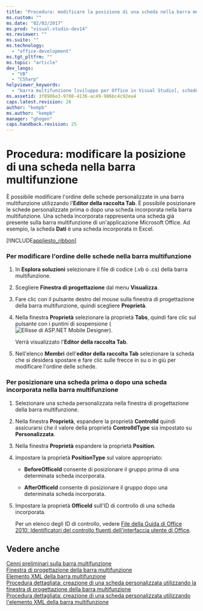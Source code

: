 ```yaml
---
title: "Procedura: modificare la posizione di una scheda nella barra multifunzione"
ms.custom: ""
ms.date: "02/02/2017"
ms.prod: "visual-studio-dev14"
ms.reviewer: ""
ms.suite: ""
ms.technology: 
  - "office-development"
ms.tgt_pltfrm: ""
ms.topic: "article"
dev_langs: 
  - "VB"
  - "CSharp"
helpviewer_keywords: 
  - "barra multifunzione [sviluppo per Office in Visual Studio], schede"
ms.assetid: 3f0906e3-9708-4136-ac49-986bc4c92ea4
caps.latest.revision: 26
author: "kempb"
ms.author: "kempb"
manager: "ghogen"
caps.handback.revision: 25
---
```

# Procedura: modificare la posizione di una scheda nella barra multifunzione
  È possibile modificare l'ordine delle schede personalizzate in una barra multifunzione utilizzando l'**Editor della raccolta Tab**.  È possibile posizionare le schede personalizzate prima o dopo una scheda incorporata nella barra multifunzione.  Una scheda incorporata rappresenta una scheda già presente sulla barra multifunzione di un'applicazione Microsoft Office.  Ad esempio, la scheda **Dati** è una scheda incorporata in Excel.  
  
 [!INCLUDE[appliesto_ribbon](../vsto/includes/appliesto-ribbon-md.md)]  
  
### Per modificare l'ordine delle schede nella barra multifunzione  
  
1.  In **Esplora soluzioni** selezionare il file di codice \(.vb o .cs\) della barra multifunzione.  
  
2.  Scegliere **Finestra di progettazione** dal menu **Visualizza**.  
  
3.  Fare clic con il pulsante destro del mouse sulla finestra di progettazione della barra multifunzione, quindi scegliere **Proprietà**.  
  
4.  Nella finestra **Proprietà** selezionare la proprietà **Tabs**, quindi fare clic sul pulsante con i puntini di sospensione \(![Ellisse di ASP.NET Mobile Designer](~/sharepoint/media/mwellipsis.gif "Ellisse di ASP.NET Mobile Designer")\).  
  
     Verrà visualizzato l'**Editor della raccolta Tab**.  
  
5.  Nell'elenco **Membri** dell'**editor della raccolta Tab** selezionare la scheda che si desidera spostare e fare clic sulle frecce in su o in giù per modificare l'ordine delle schede.  
  
### Per posizionare una scheda prima o dopo una scheda incorporata nella barra multifunzione  
  
1.  Selezionare una scheda personalizzata nella finestra di progettazione della barra multifunzione.  
  
2.  Nella finestra **Proprietà**, espandere la proprietà **ControlId** quindi assicurarsi che il valore della proprietà **ControlIdType** sia impostato su **Personalizzata**.  
  
3.  Nella finestra **Proprietà** espandere la proprietà **Position**.  
  
4.  Impostare la proprietà **PositionType** sul valore appropriato:  
  
    -   **BeforeOfficeId** consente di posizionare il gruppo prima di una determinata scheda incorporata.  
  
    -   **AfterOfficeId** consente di posizionare il gruppo dopo una determinata scheda incorporata.  
  
5.  Impostare la proprietà **OfficeId** sull'ID di controllo di una scheda incorporata.  
  
     Per un elenco degli ID di controllo, vedere [File della Guida di Office 2010: Identificatori del controllo fluenti dell'interfaccia utente di Office](http://go.microsoft.com/fwlink/?LinkID=181052).  
  
## Vedere anche  
 [Cenni preliminari sulla barra multifunzione](../vsto/ribbon-overview.md)   
 [Finestra di progettazione della barra multifunzione](../vsto/ribbon-designer.md)   
 [Elemento XML della barra multifunzione](../vsto/ribbon-xml.md)   
 [Procedura dettagliata: creazione di una scheda personalizzata utilizzando la finestra di progettazione della barra multifunzione](../vsto/walkthrough-creating-a-custom-tab-by-using-the-ribbon-designer.md)   
 [Procedura dettagliata: creazione di una scheda personalizzata utilizzando l'elemento XML della barra multifunzione](../vsto/walkthrough-creating-a-custom-tab-by-using-ribbon-xml.md)  
  
  